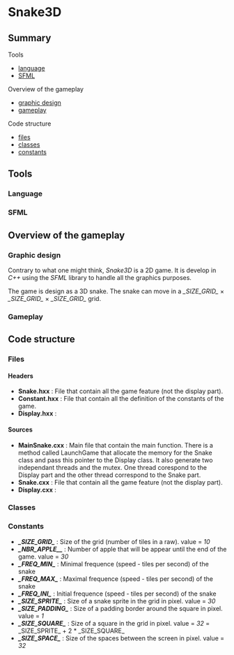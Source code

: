 # Snake3D

## Summary

Tools
- [language](#language)
- [SFML](#sfml)

Overview of the gameplay
- [graphic design](#graphic-design)
- [gameplay](#gameplay)

Code structure 
- [files](#files)
- [classes](#classes)
- [constants](#constants)

## Tools

### Language

### SFML

## Overview of the gameplay

### Graphic design

Contrary to what one might think, _Snake3D_ is a 2D game. It is develop in _C++_ using the _SFML_ library to handle all the graphics purposes.

The game is design as a 3D snake. The snake can move in a _\_SIZE_GRID\__ $\times$ _\_SIZE_GRID\__ $\times$ _\_SIZE_GRID\__ grid.

### Gameplay

## Code structure 

### Files

#### Headers

- **Snake.hxx** : File that contain all the game feature (not the display part).
- **Constant.hxx** : File that contain all the definition of the constants of the game.
- **Display.hxx** : 

#### Sources

- **MainSnake.cxx** : Main file that contain the main function. There is a method called LaunchGame that allocate the memory for the Snake class and pass this pointer to the Display class. It also generate two independant threads and the mutex. One thread corespond to the Display part and the other thread correspond to the Snake part.
- **Snake.cxx** : File that contain all the game feature (not the display part).
- **Display.cxx** : 

### Classes


### Constants

- ***\_SIZE_GRID\_*** : Size of the grid (number of tiles in a raw).
value = _10_
- ***\_NBR_APPLE_\_*** : Number of apple that will be appear until the end of the game.
value = _30_ 
- ***\_FREQ_MIN\_*** : Minimal frequence (speed - tiles per second) of the snake
- ***\_FREQ_MAX\_*** : Maximal frequence (speed - tiles per second) of the snake
- ***\_FREQ_INI\_*** : Initial frequence (speed - tiles per second) of the snake
- ***\_SIZE_SPRITE\_*** : Size of a snake sprite in the grid in pixel.
value = _30_
- ***\_SIZE_PADDING\_*** : Size of a padding border around the square in pixel.
value = _1_
- ***\_SIZE_SQUARE\_*** : Size of a square in the grid in pixel.
value = _32_ = \_SIZE_SPRITE\_ + 2 * \_SIZE_SQUARE\_
- ***\_SIZE_SPACE\_*** : Size of the spaces between the screen in pixel.
value = _32_

